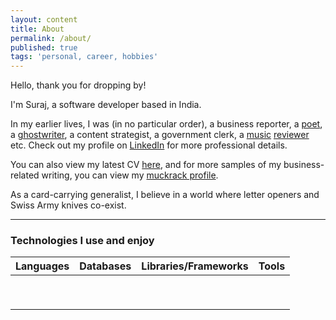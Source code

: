 ```yaml
---
layout: content
title: About
permalink: /about/
published: true
tags: 'personal, career, hobbies'
---
```

Hello, thank you for dropping by!

I'm Suraj, a software developer based in India. 

In my earlier lives, I was (in no particular order), a business reporter, a [poet](surajsharma.blogspot.in), a [ghostwriter](https://amzn.to/2Bsgj1D), a content strategist, a government clerk, a [music](http://thesilentballet.com/reviews/Tape_-_Revelationes.html) [reviewer](http://thesilentballet.com/reviews/Stephan_Mathieu_-_A_Static_Place.html) etc. Check out my profile on [LinkedIn](https://in.linkedin.com/in/surajsharma21) for more professional details. 

You can also view my latest CV [here](http://bit.ly/31oAvMw), and for more samples of my business-related writing, you can view my [muckrack profile](http://www.muckrack.com/surajsharma).

As a card-carrying generalist, I believe in a world where letter openers and Swiss Army knives co-exist.

---

### Technologies I use and enjoy


| Languages | Databases | Libraries/Frameworks | Tools |
| :-: | :-: | :-: | :-: |
| <i class="devicon-javascript-plain colored"></i> | <i class="devicon-mongodb-plain-wordmark colored"></i> |  <i class="devicon-react-original colored"></i> | <i class="devicon-webpack-plain-wordmark colored"></i>
|  |  |  |  |
 <i class="devicon-express-original"></i>| | | |
|  |  |  |  |
 <i class="devicon-python-plain-wordmark colored"></i>| | | |
|  |  |  |  |
 <i class="devicon-nodejs-plain-wordmark colored"></i>| | | |
|  |  |  |  |
 <i class="devicon-sass-original colored"></i>| | | |
 
